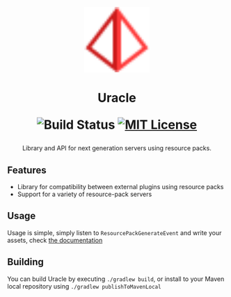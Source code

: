 <p align="center"><img src="docs/assets/logo.svg" alt="logo" height="150"></p>
<h1 align="center">
Uracle
<p>
<a><img src="https://img.shields.io/github/workflow/status/unnamed/uracle/build/main" alt="Build Status"></a>
<a href="license.txt"><img src="https://img.shields.io/badge/license-MIT-blue" alt="MIT License"></a>
</p>
</h1>
<p align="center">
Library and API for next generation servers using resource packs.
</p>

## Features
- Library for compatibility between external plugins using resource packs
- Support for a variety of resource-pack servers

## Usage
Usage is simple, simply listen to `ResourcePackGenerateEvent` and write
your assets, check [the documentation](https://unnamed.team/uracle)

## Building
You can build Uracle by executing `./gradlew build`, or install to your Maven local repository
using `./gradlew publishToMavenLocal`